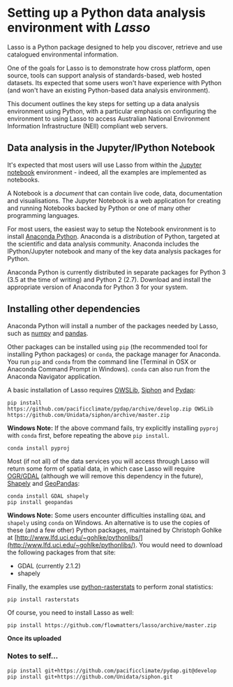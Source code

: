 # Setting up a Python data analysis environment with _Lasso_

Lasso is a Python package designed to help you discover, retrieve and use catalogued environmental information.

One of the goals for Lasso is to demonstrate how cross platform, open source, tools can support analysis of standards-based, web hosted datasets. Its expected that some users won't have experience with Python (and won't have an existing Python-based data analysis environment).

This document outlines the key steps for setting up a data analysis environment using Python, with a particular emphasis on configuring the environment to using Lasso to access Australian National Environment Information Infrastructure (NEII) compliant web servers.


## Data analysis in the Jupyter/IPython Notebook

It's expected that most users will use Lasso from within the [Jupyter notebook](http://jupyter.org/) environment - indeed, all the examples are implemented as notebooks.

A Notebook is a _document_ that can contain live code, data, documentation and visualisations. The Jupyter Notebook is a web application for creating and running Notebooks backed by Python or one of many other programming languages.

For most users, the easiest way to setup the Notebook environment is to install [Anaconda Python](https://www.continuum.io/downloads). Anaconda is a _distribution_ of Python, targeted at the scientific and data analysis community. Anaconda includes the IPython/Jupyter notebook and many of the key data analysis packages for Python.

Anaconda Python is currently distributed in separate packages for Python 3 (3.5 at the time of writing) and Python 2 (2.7). Download and install the appropriate version of Anaconda for Python 3 for your system.

## Installing other dependencies

Anaconda Python will install a number of the packages needed by Lasso, such as [numpy](http://www.numpy.org/) and [pandas](http://pandas.pydata.org/).

Other packages can be installed using `pip` (the recommended tool for installing Python packages) or `conda`, the package manager for Anaconda. You run `pip` and `conda` from the command line (Terminal in OSX or Anaconda Command Prompt in Windows). `conda` can also run from the Anaconda Navigator application.

A basic installation of Lasso requires [OWSLib](https://geopython.github.io/OWSLib/), [Siphon](https://github.com/Unidata/siphon) and [Pydap](http://www.pydap.org/):

```
pip install https://github.com/pacificclimate/pydap/archive/develop.zip OWSLib https://github.com/Unidata/siphon/archive/master.zip
```
**Windows Note:** If the above command fails, try explicitly installing `pyproj` with `conda` first, before repeating the above `pip install`.

```
conda install pyproj
```
Most (if not all) of the data services you will access through Lasso will return some form of spatial data, in which case Lasso will require [OGR/GDAL](https://pypi.python.org/pypi/GDAL/)  (although we will remove this dependency in the future), [Shapely](https://pypi.python.org/pypi/Shapely) and [GeoPandas](http://geopandas.org/):

```
conda install GDAL shapely
pip install geopandas
```
**Windows Note:** Some users encounter difficulties installing `GDAL` and `shapely` using `conda` on Windows. An alternative is to use the copies of these (and a few other) Python packages, maintained by Christoph Gohlke at [http://www.lfd.uci.edu/~gohlke/pythonlibs/](http://www.lfd.uci.edu/~gohlke/pythonlibs/). You would need to download the following packages from that site:

* GDAL (currently 2.1.2)
* shapely




Finally, the examples use [python-rasterstats](https://github.com/perrygeo/python-rasterstats) to perform zonal statistics:

```
pip install rasterstats
```

Of course, you need to install Lasso as well:

```
pip install https://github.com/flowmatters/lasso/archive/master.zip
```

**Once its uploaded**


### Notes to self...

```
pip install git+https://github.com/pacificclimate/pydap.git@develop
pip install git+https://github.com/Unidata/siphon.git
```


